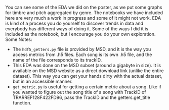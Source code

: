 You can see some of the EDA we did on the poster, as we put some graphs for timbre and pitch aggregated by genre. The
notebooks we have included here are very much a work in progress and some of it might not work. EDA is kind of a process
you do yourself to discover trends in data and everybody has different ways of doing it. Some of the ways I did it is 
included as the notebook, but I encourage you do your own exploration.
Some Notes:
- The `hdf5_getters.py` file is provided by MSD, and it is the way you access metrics from .h5 files. Each song is its
own .h5 file, and the name of the file corresponds to its trackID.
- This EDA was done on the MSD subset (around a gigabyte in size). It is available on the MSD website as a direct download link (unlike the entire dataset). This way you can get your hands dirty with the actual dataset, but in
an accessible manner.
- `get_metric.py` is useful for getting a certain metric about a song. Like if you wanted to figure out the song title
of a song with TrackID of TRARREF128F422FD96, pass the TrackID and the getters.get_title function.